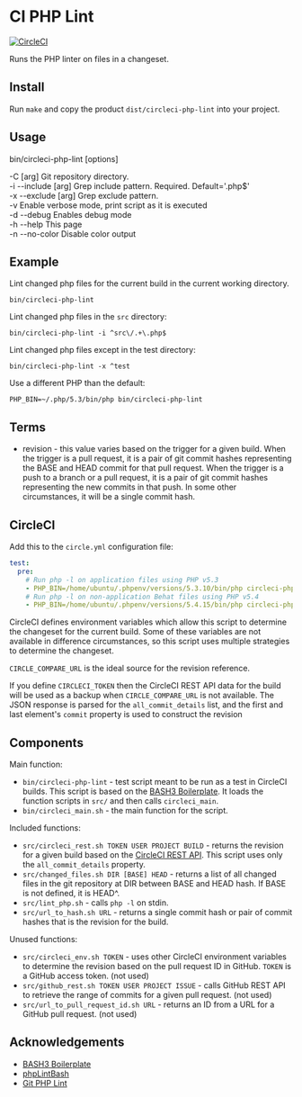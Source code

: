 # CI PHP Lint

[![CircleCI](https://circleci.com/gh/bangpound/ci-php-lint.svg?style=svg&circle-token=a8e49af1ac3c1f1712e32328dc02fdffabea8ebe)](https://circleci.com/gh/bangpound/ci-php-lint)

Runs the PHP linter on files in a changeset.

Install
-------

Run `make` and copy the product `dist/circleci-php-lint` into your project.

Usage
-----

bin/circleci-php-lint [options]  

  -C           [arg] Git repository directory.  
  -i --include [arg] Grep include pattern. Required. Default='\.php$'  
  -x --exclude [arg] Grep exclude pattern.  
  -v                 Enable verbose mode, print script as it is executed  
  -d --debug         Enables debug mode  
  -h --help          This page  
  -n --no-color      Disable color output  



Example
-------

Lint changed php files for the current build in the current working
directory.

```
bin/circleci-php-lint
```

Lint changed php files in the `src` directory:

```
bin/circleci-php-lint -i ^src\/.+\.php$
```

Lint changed php files except in the test directory:

```
bin/circleci-php-lint -x ^test
```

Use a different PHP than the default:

```
PHP_BIN=~/.php/5.3/bin/php bin/circleci-php-lint
```

## Terms

* revision - this value varies based on the trigger for a given build.
  When the trigger is a pull request, it is a pair of git commit hashes
  representing the BASE and HEAD commit for that pull request.
  When the trigger is a push to a branch or a pull request, it is a pair
  of git commit hashes representing the new commits in that push.
  In some other circumstances, it will be a single commit hash.

## CircleCI

Add this to the `circle.yml` configuration file:

```yaml
test:
  pre:
    # Run php -l on application files using PHP v5.3
    - PHP_BIN=/home/ubuntu/.phpenv/versions/5.3.10/bin/php circleci-php-lint -x '^features'
    # Run php -l on non-application Behat files using PHP v5.4
    - PHP_BIN=/home/ubuntu/.phpenv/versions/5.4.15/bin/php circleci-php-lint -i '^features/.+\.php$'
```

CircleCI defines environment variables which allow this script to determine the
changeset for the current build. Some of these variables are not available
in difference circumstances, so this script uses multiple strategies to
determine the changeset.

`CIRCLE_COMPARE_URL` is the ideal source for the revision reference.

If you define `CIRCLECI_TOKEN` then the CircleCI REST API data for the build
will be used as a backup when `CIRCLE_COMPARE_URL` is not available.
The JSON response is parsed for the `all_commit_details` list, and the first
and last element's `commit` property is used to construct the revision

Components
----------

Main function:

* `bin/circleci-php-lint` - test script meant to be run as a test in CircleCI builds.
  This script is based on the [BASH3 Boilerplate](http://bash3boilerplate.sh). It
  loads the function scripts in `src/` and then calls `circleci_main`.
* `bin/circleci_main.sh` - the main function for the script.

Included functions:

* `src/circleci_rest.sh TOKEN USER PROJECT BUILD` - returns the revision for a given
  build based on the [CircleCI REST API](https://circleci.com/docs/api/#build). This
  script uses only the `all_commit_details` property.
* `src/changed_files.sh DIR [BASE] HEAD` - returns a list of all changed files in
  the git repository at DIR between BASE and HEAD hash. If BASE is not defined, it
  is HEAD^.
* `src/lint_php.sh` - calls `php -l` on stdin.
* `src/url_to_hash.sh URL` - returns a single commit hash or pair of commit hashes
  that is the revision for the build.

Unused functions:

* `src/circleci_env.sh TOKEN` - uses other CircleCI environment variables to determine
  the revision based on the pull request ID in GitHub. `TOKEN` is a GitHub access
  token. (not used)
* `src/github_rest.sh TOKEN USER PROJECT ISSUE` - calls GitHub REST API to retrieve
  the range of commits for a given pull request. (not used)
* `src/url_to_pull_request_id.sh URL` - returns an ID from a URL for a GitHub pull
  request. (not used)

Acknowledgements
----------------

* [BASH3 Boilerplate](http://bash3boilerplate.sh)
* [phpLintBash](https://github.com/njoannidi/phpLintBash)
* [Git PHP Lint](https://github.com/M1ke/git-php-lint)
